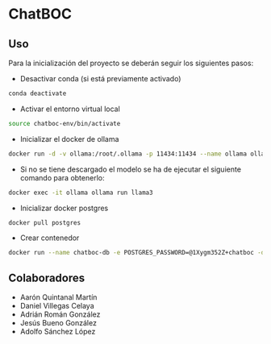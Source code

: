 # ChatBOC

## Uso
Para la inicialización del proyecto se deberán seguir los siguientes pasos:

- Desactivar conda (si está previamente activado)
``` bash
conda deactivate
```
- Activar el entorno virtual local
``` bash
source chatboc-env/bin/activate
```
- Inicializar el docker de ollama
```bash
docker run -d -v ollama:/root/.ollama -p 11434:11434 --name ollama ollama/ollama
```
- Si no se tiene descargado el modelo se ha de ejecutar el siguiente comando para obtenerlo:
```bash
docker exec -it ollama ollama run llama3
```
- Inicializar docker postgres
```bash
docker pull postgres
```
- Crear contenedor 
```bash
docker run --name chatboc-db -e POSTGRES_PASSWORD=@1Xygm352Z+chatboc -d -p 5432:5432 postgres
```

## Colaboradores
-  Aarón Quintanal Martín
-  Daniel Villegas Celaya
-  Adrián Román González
-  Jesús Bueno González
-  Adolfo Sánchez López